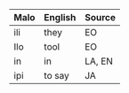 Malo                    | English          | Source
----------------------- | ---------------- | --------------
ili                     | they             | EO
Ilo                     | tool             | EO
in                      | in               | LA, EN
ipi                     | to say           | JA


